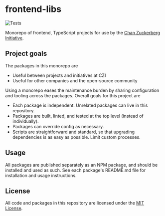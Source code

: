 # frontend-libs

![Tests](https://github.com/chanzuckerberg/frontend-libs/workflows/Tests/badge.svg)

Monorepo of frontend, TypeScript projects for use by the [Chan Zuckerberg Initiative](https://github.com/chanzuckerberg).

## Project goals

The packages in this monorepo are
- Useful between projects and initiatives at CZI
- Useful for other companies and the open-source community

Using a monorepo eases the maintenance burden by sharing configuration and tooling across the packages. Overall goals for this project are
- Each package is independent. Unrelated packages can live in this repository.
- Packages are built, linted, and tested at the top level (instead of individually).
- Packages can override config as necessary.
- Scripts are straightforward and standard, so that upgrading dependencies is as easy as possible. Limit custom processes.

## Usage

All packages are published separately as an NPM package, and should be installed and used as such. See each package's README.md file for installation and usage instructions.

## License

All code and packages in this repository are licensed under the [MIT License](https://opensource.org/licenses/MIT).

